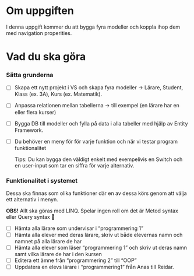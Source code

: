 # Om uppgiften

I denna uppgift kommer du att bygga fyra modeller och koppla ihop dem med navigation properities.

# Vad du ska göra

### Sätta grunderna

- [ ]  Skapa ett nytt projekt i VS och skapa fyra modeller → Lärare, Student, Klass (ex. 3A), Kurs (ex. Matematik).
- [ ]  Anpassa relationen mellan tabellerna → till exempel (en lärare har en eller flera kurser)
- [ ]  Bygga DB till modeller och fylla på data i alla tabeller med hjälp av Entity Framework.
- [ ]  Du behöver en meny för för varje funktion och när vi testar program funktionalitet
    
    Tips: Du kan bygga den väldigt enkelt med exempelivis en Switch och en user-input som tar en siffra för varje alternativ.
    

### Funktionalitet i systemet

Dessa ska finnas som olika funktioner där en av dessa körs genom att välja ett alternativ i menyn.

**OBS!** Allt ska göras med LINQ. Spelar ingen roll om det är Metod syntax eller Query syntax 🙂

- [ ]  Hämta alla lärare som undervisar i “programmering 1”
- [ ]  Hämta alla elever med deras lärare, skriv ut både elevernas namn och namnet på alla lärare de har
- [ ]  Hämta alla elever som läser “programmering 1” och skriv ut deras namn samt vilka lärare de har i den kursen
- [ ]  Editera ett ämne från “programmering 2” till “OOP”
- [ ]  Uppdatera en elevs lärare i “programmering1” från Anas till Reidar.
